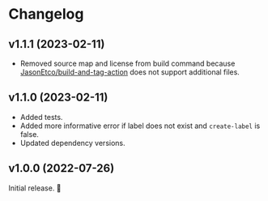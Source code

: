 # Changelog

## v1.1.1 (2023-02-11)

- Removed source map and license from build command because [JasonEtco/build-and-tag-action](https://github.com/JasonEtco/build-and-tag-action/issues/20) does not support additional files.

## v1.1.0 (2023-02-11)

- Added tests.
- Added more informative error if label does not exist and `create-label` is false.
- Updated dependency versions.

## v1.0.0 (2022-07-26)

Initial release. 🚀
